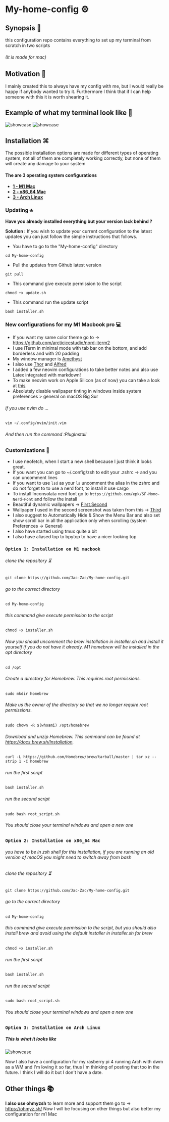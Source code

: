 # My-home-config ⚙️

## Synopsis 📄
this configuration repo contains everything to set up my terminal from scratch in two scripts
###### (It is made for mac)

## Motivation 💭
I mainly created this to always have my config with me, but I would really be happy if anybody wanted to try it. Furthermore I think that if I can help someone with this it is worth shearing it. 

## Example of what my terminal look like 🌇

![showcase](https://github.com/Jac-Zac/My-home-config/blob/master/first_desktop.jpg)
![showcase](https://github.com/Jac-Zac/My-home-config/blob/master/second_desktop.jpg)

## Installation ⌘

The possible installation options are made for different types of operating system, not all of them are completely working correctly, but none of them will create any damage to your system
#### The are 3 operating system configurations

* [**1 - M1 Mac**](#option-1-Installation-on-M1-macbook)
* [**2 - x86_64 Mac**](#option-2-Installation-on-x86_64-Mac)
* [**3 - Arch Linux**](#option-3-Installation-on-Arch-Linux)

### Updating 🔝

**Have you already installed everything but your version lack behind ?**

**Solution :**
If you wish to update your current configuration to the latest updates you can just follow the simple instructions that follows.
- You have to go to the "My-home-config" directory
```
cd My-home-config
```
- Pull the updates from Github latest version  
```
git pull
```
- This command give execute permission to the script
```
chmod +x update.sh 
```
- This command run the update script
```
bash installer.sh 
```


### New configurations for my M1 Macbook pro 💻 

- If you want my same color theme go to -> https://github.com/arcticicestudio/nord-iterm2 
- I use iTerm in minimal mode with tab bar on the bottom, and add borderless and with 20 padding
- My window manager is [Amethyst](https://github.com/ianyh/Amethyst)
- I also use [Thor](https://apps.apple.com/us/app/thor/id1120999687?mt=12) and [Alfred](https://www.alfredapp.com)
- I added a few neovim configurations to take better notes and also use Latex integrated with markdown! 
- To make neovim work on Apple Silicon (as of now) you can take a look at [this](https://github.com/neovim/neovim/pull/12624)
- Absolutely disable wallpaper tinting in windows inside system preferences > general on macOS Big Sur 

###### if you use nvim do ... 
```
vim ~/.config/nvim/init.vim
```
###### And then run the command :PlugInstall

### Customizations 🔧

- I use neofetch, when I start a new shell because I just think it looks great. 
- If you want you can go to ~/.config/zsh to edit your .zshrc -> and you can uncomment lines 
- If you want to use ```lsd``` as your ```ls``` uncomment the alias in the zshrc and do not forget to to use a nerd font, to install it use cargo
- To install Inconsolata nerd font go to ```https://github.com/epk/SF-Mono-Nerd-Font``` and follow the install
- Beautiful dynamic wallpapers -> [First](https://dynamicwallpaper.club/wallpaper/6df38eo4nym),[Second](https://dynamicwallpaper.club/wallpaper/jculsb683ok)
- Wallpaper I used in the second screenshot was taken from this -> [Third](https://www.reddit.com/r/unixporn/comments/i901nk/bspwm_life_in_the_forest/)
- I also suggest to Automatically Hide & Show the Menu Bar and also set show scroll bar in all the application only when scrolling (system Preferences -> General)
- I also have started using tmux quite a bit
- I also have aliased top to bpytop to have a nicer looking top

### `Option 1: Installation on M1 macbook`

###### clone the repository ⏳ 
```
git clone https://github.com/Jac-Zac/My-home-config.git
```
###### go to the correct directory
```
cd My-home-config
```
###### this command give execute permission to the script
```
chmod +x installer.sh 
```

###### Now you should uncomment the brew installation in installer.sh and install it yourself if you do not have it already. M1 homebrew will be installed in the opt directory 
```
cd /opt
```
######  Create a directory for Homebrew. This requires root permissions.
```
sudo mkdir homebrew
```
######  Make us the owner of the directory so that we no longer require root permissions.
```
sudo chown -R $(whoami) /opt/homebrew
```
######  Download and unzip Homebrew. This command can be found at https://docs.brew.sh/Installation.
```
curl -L https://github.com/Homebrew/brew/tarball/master | tar xz --strip 1 -C homebrew
```
###### run the first script
```
bash installer.sh 
```
###### run the second script
```
sudo bash root_script.sh
```

###### You should close your terminal windows and open a new one


### `Option 2: Installation on x86_64 Mac`

###### you have to be in zsh shell for this installation, if you are running an old version of macOS you might need to switch away from bash

###### clone the repository ⏳ 
```
git clone https://github.com/Jac-Zac/My-home-config.git
```
###### go to the correct directory
```
cd My-home-config
```
###### this command give execute permission to the script, but you should also install brew and avoid using the default installer in installer.sh for brew 
```
chmod +x installer.sh 
```
###### run the first script
```
bash installer.sh 
```
###### run the second script
```
sudo bash root_script.sh
```

###### You should close your terminal windows and open a new one

### `Option 3: Installation on Arch Linux`

##### This is what it looks like 

![showcase](https://github.com/Jac-Zac/My-home-config/blob/master/Arch_rice.jpg)

Now I also have a configuration for my rasberry pi 4 running Arch with dwm as a WM and I'm loving it so far, thus I'm thinking of posting that too in the future.
I think I will do it but I don't have a date.

## Other things 📚

**I also use ohmyzsh** to learn more and support them go to -> https://ohmyz.sh/
Now I will be focusing on other things but also better my configuration for m1 Mac



